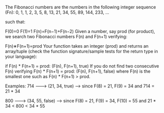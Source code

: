 The Fibonacci numbers are the numbers in the following integer sequence (Fn): 0, 1, 1, 2, 3, 5, 8, 13, 21, 34, 55, 89, 144, 233, ...

such that:

F(0)=0
F(1)=1
F(n)=F(n−1)+F(n−2)
Given a number, say prod (for product), we search two Fibonacci numbers F(n) and F(n+1) verifying:


F(n)∗F(n+1)=prod
Your function takes an integer (prod) and returns an array/tuple (check the function signature/sample tests for the return type in your language):

if F(n) * F(n+1) = prod:
(F(n), F(n+1), true)
If you do not find two consecutive F(n) verifying F(n) * F(n+1) = prod:
(F(n), F(n+1), false)
where F(n) is the smallest one such as F(n) * F(n+1) > prod.

Examples:
714 ---> (21, 34, true)
--> since F(8) = 21, F(9) = 34 and 714 = 21 * 34

800 --->  (34, 55, false)
--> since F(8) = 21, F(9) = 34, F(10) = 55 and 21 * 34 < 800 < 34 * 55